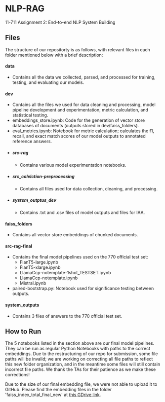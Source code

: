 # NLP-RAG
11-711 Assignment 2: End-to-end NLP System Building

## Files
The structure of our repositorty is as follows, with relevant files in each folder mentioned below with a brief description:

#### data
- Contains all the data we collected, parsed, and processed for training, testing, and evaluating our models.

#### dev
- Contains all the files we used for data cleaning and processing, model pipeline development and experimentation, metric calculation, and statistical testing.
- embeddings_store.ipynb: Code for the generation of vector store databases of documents (outputs stored in dev/faiss_folders).
- eval_metrics.ipynb: Notebook for metric calculation; calculates the f1, recall, and exact match scores of our model outputs to annotated reference answers.
- ##### src-rag
  - Contains various model experimentation notebooks.
- ##### src_colelction-preprocessing
  - Contains all files used for data collection, cleaning, and processing.
- ##### system_outptus_dev
  - Contains .txt and .csv files of model outputs and files for IAA.

#### faiss_folders
- Contains all vector store embeddings of chunked documents.

#### src-rag-final
- Contains the final model pipelines used on the 770 official test set:
  - FlanT5-large.ipynb
  - FlanT5-xlarge.ipynb
  - LlamaCcp-notemplate-1shot_TESTSET.ipynb
  - LlamaCcp-notemplate.ipynb
  - Mistral.ipynb
- paired-bootstrap.py: Notebook used for significance testing between outputs.

#### system_outputs
- Contains 3 files of answers to the 770 official test set.

## How to Run
The 5 notebooks listed in the section above are our final model pipelines. They can be run as regular Python Notebooks with paths to the correct embeddings. Due to the restructuring of our repo for submission, some file paths will be invalid; we are working on correcting all file paths to reflect this new folder organization, and in the meantime some files will still contain incorrect file paths. We thank the TAs for their patience as we make these corrections!

Due to the size of our final embedding file, we were not able to upload it to GitHub. Please find the embedding files in the folder 'faiss_index_total_final_new' at [this GDrive link](https://drive.google.com/drive/folders/1BDwDQrWU4DbaWDrk9v9Ga5jythLgVXJ1).
